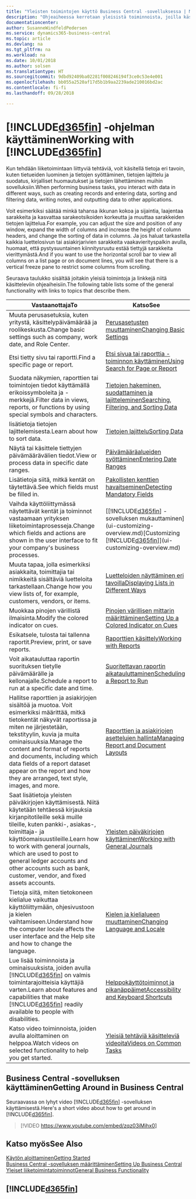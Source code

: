 ```yaml
---
title: "Yleisten toimintojen käyttö Business Central -sovelluksessa | Microsoft Docs"
description: "Ohjeaiheessa kerrotaan yleisistä toiminnoista, joilla käsittelet tietoja Business Central -sovelluksessa. Kyse voi olla esimerkiksi arvojen antamisesta, tietojen lajittelusta ja näkymien vaihtamisesta."
documentationcenter: 
author: SusanneWindfeldPedersen
ms.service: dynamics365-business-central
ms.topic: article
ms.devlang: na
ms.tgt_pltfrm: na
ms.workload: na
ms.date: 10/01/2018
ms.author: solsen
ms.translationtype: HT
ms.sourcegitcommit: 9dbd92409ba02281f008246194f3ce0c53e4e001
ms.openlocfilehash: bb055a2520af17d5b1b9aa2239ade210016bd2ac
ms.contentlocale: fi-fi
ms.lasthandoff: 09/28/2018

---
```

# <a name="working-with-included365finincludesd365finmdmd"></a><span data-ttu-id="55b21-103">[!INCLUDE[d365fin](includes/d365fin_md.md)] -ohjelman käyttäminen</span><span class="sxs-lookup"><span data-stu-id="55b21-103">Working with [!INCLUDE[d365fin](includes/d365fin_md.md)]</span></span>
<span data-ttu-id="55b21-104">Kun tehdään liiketoimintaan liittyviä tehtäviä, voit käsitellä tietoja eri tavoin, kuten tietueiden luominen ja tietojen syöttäminen, tietojen lajittelu ja suodatus, kirjalliset huomautukset ja tietojen lähettäminen muihin sovelluksiin.</span><span class="sxs-lookup"><span data-stu-id="55b21-104">When performing business tasks, you interact with data in different ways, such as creating records and entering data, sorting and filtering data, writing notes, and outputting data to other applications.</span></span>

<span data-ttu-id="55b21-105">Voit esimerkiksi säätää minkä tahansa ikkunan kokoa ja sijaintia, laajentaa sarakkeita ja kasvattaa sarakeotsikoiden korkeutta ja muuttaa sarakkeiden tietojen lajittelua.</span><span class="sxs-lookup"><span data-stu-id="55b21-105">For example, you can adjust the size and position of any window, expand the width of columns and increase the height of column headers, and change the sorting of data in columns.</span></span> <span data-ttu-id="55b21-106">Ja jos haluat tarkastella kaikkia luettelosivun tai asiakirjarivien sarakkeita vaakavierityspalkin avulla, huomaat, että pystysuuntainen kiinnitysruutu estää tiettyjä sarakkeita vierittymästä.</span><span class="sxs-lookup"><span data-stu-id="55b21-106">And if you want to use the horizontal scroll bar to view all columns on a list page or on document lines, you will see that there is a vertical freeze pane to restrict some columns from scrolling.</span></span>

<span data-ttu-id="55b21-107">Seuraava taulukko sisältää joitakin yleisiä toimintoja ja linkkejä niitä käsitteleviin ohjeaiheisiin.</span><span class="sxs-lookup"><span data-stu-id="55b21-107">The following table lists some of the general functionality with links to topics that describe them.</span></span>

| <span data-ttu-id="55b21-108">Vastaanottaja</span><span class="sxs-lookup"><span data-stu-id="55b21-108">To</span></span> | <span data-ttu-id="55b21-109">Katso</span><span class="sxs-lookup"><span data-stu-id="55b21-109">See</span></span> |
| --- | --- |
| <span data-ttu-id="55b21-110">Muuta perusasetuksia, kuten yritystä, käsittelypäivämäärää ja roolikeskusta.</span><span class="sxs-lookup"><span data-stu-id="55b21-110">Change basic settings such as company, work date, and Role Center.</span></span> |[<span data-ttu-id="55b21-111">Perusasetusten muuttaminen</span><span class="sxs-lookup"><span data-stu-id="55b21-111">Changing Basic Settings</span></span>](ui-change-basic-settings.md) |
| <span data-ttu-id="55b21-112">Etsi tietty sivu tai raportti.</span><span class="sxs-lookup"><span data-stu-id="55b21-112">Find a specific page or report.</span></span> |[<span data-ttu-id="55b21-113">Etsi sivua tai raporttia -toiminnon käyttäminen</span><span class="sxs-lookup"><span data-stu-id="55b21-113">Using Search for Page or Report</span></span>](ui-search.md) |
| <span data-ttu-id="55b21-114">Suodata näkymien, raporttien tai toimintojen tiedot käyttämällä erikoissymboleita ja -merkkejä.</span><span class="sxs-lookup"><span data-stu-id="55b21-114">Filter data in views, reports, or functions by using special symbols and characters.</span></span> |[<span data-ttu-id="55b21-115">Tietojen hakeminen, suodattaminen ja lajitteleminen</span><span class="sxs-lookup"><span data-stu-id="55b21-115">Searching, Filtering, and Sorting Data</span></span>](ui-enter-criteria-filters.md) |
| <span data-ttu-id="55b21-116">lisätietoja tietojen lajittelemisesta.</span><span class="sxs-lookup"><span data-stu-id="55b21-116">Learn about how to sort data.</span></span> |[<span data-ttu-id="55b21-117">Tietojen lajittelu</span><span class="sxs-lookup"><span data-stu-id="55b21-117">Sorting Data</span></span>](ui-sorting.md) |
| <span data-ttu-id="55b21-118">Näytä tai käsittele tiettyjen päivämäärävälien tiedot.</span><span class="sxs-lookup"><span data-stu-id="55b21-118">View or process data in specific date ranges.</span></span> |[<span data-ttu-id="55b21-119">Päivämääräalueiden syöttäminen</span><span class="sxs-lookup"><span data-stu-id="55b21-119">Entering Date Ranges</span></span>](ui-enter-date-ranges.md) |
| <span data-ttu-id="55b21-120">Lisätietoja siitä, mitkä kentät on täytettävä.</span><span class="sxs-lookup"><span data-stu-id="55b21-120">See which fields must be filled in.</span></span> |[<span data-ttu-id="55b21-121">Pakollisten kenttien havaitseminen</span><span class="sxs-lookup"><span data-stu-id="55b21-121">Detecting Mandatory Fields</span></span>](ui-mandatory-fields.md) |
| <span data-ttu-id="55b21-122">Vaihda käyttöliittymässä näytettävät kentät ja toiminnot vastaamaan yrityksen liiketoimintaprosesseja.</span><span class="sxs-lookup"><span data-stu-id="55b21-122">Change which fields and actions are shown in the user interface to fit your company's business processes.</span></span> |<span data-ttu-id="55b21-123">[[!INCLUDE[d365fin](includes/d365fin_md.md)] -sovelluksen mukauttaminen](ui-customizing-overview.md)</span><span class="sxs-lookup"><span data-stu-id="55b21-123">[Customizing [!INCLUDE[d365fin](includes/d365fin_md.md)]](ui-customizing-overview.md)</span></span> |
| <span data-ttu-id="55b21-124">Muuta tapaa, jolla esimerkiksi asiakkaita, toimittajia tai nimikkeitä sisältäviä luetteloita tarkastellaan.</span><span class="sxs-lookup"><span data-stu-id="55b21-124">Change how you view lists of, for example, customers, vendors, or items.</span></span> |[<span data-ttu-id="55b21-125">Luetteloiden näyttäminen eri tavoilla</span><span class="sxs-lookup"><span data-stu-id="55b21-125">Displaying Lists in Different Ways</span></span>](across-display-lists-different-views.md) |
| <span data-ttu-id="55b21-126">Muokkaa pinojen värillistä ilmaisinta.</span><span class="sxs-lookup"><span data-stu-id="55b21-126">Modify the colored indicator on cues.</span></span> |[<span data-ttu-id="55b21-127">Pinojen värillisen mittarin määrittäminen</span><span class="sxs-lookup"><span data-stu-id="55b21-127">Setting Up a Colored Indicator on Cues</span></span>](ui-how-setup-colored-indicator-cues.md) |
|<span data-ttu-id="55b21-128">Esikatsele, tulosta tai tallenna raportit.</span><span class="sxs-lookup"><span data-stu-id="55b21-128">Preview, print, or save reports.</span></span>|[<span data-ttu-id="55b21-129">Raporttien käsittely</span><span class="sxs-lookup"><span data-stu-id="55b21-129">Working with Reports</span></span>](ui-work-report.md)|
| <span data-ttu-id="55b21-130">Voit aikatauluttaa raportin suorituksen tietylle päivämäärälle ja kellonajalle.</span><span class="sxs-lookup"><span data-stu-id="55b21-130">Schedule a report to run at a specific date and time.</span></span> |[<span data-ttu-id="55b21-131">Suoritettavan raportin aikatauluttaminen</span><span class="sxs-lookup"><span data-stu-id="55b21-131">Scheduling a Report to Run</span></span>](ui-work-report.md#ScheduleReport) |
| <span data-ttu-id="55b21-132">Hallitse raporttien ja asiakirjojen sisältöä ja muotoa. Voit esimerkiksi määrittää, mitkä tietokentät näkyvät raportissa ja miten ne järjestetään, tekstityylin, kuvia ja muita ominaisuuksia.</span><span class="sxs-lookup"><span data-stu-id="55b21-132">Manage the content and format of reports and documents, including which data fields of a report dataset appear on the report and how they are arranged, text style, images, and more.</span></span>|[<span data-ttu-id="55b21-133">Raporttien ja asiakirjojen asettelujen hallinta</span><span class="sxs-lookup"><span data-stu-id="55b21-133">Managing Report and Document Layouts</span></span>](ui-manage-report-layouts.md) |
| <span data-ttu-id="55b21-134">Saat lisätietoja yleisten päiväkirjojen käyttämisestä. Niitä käytetään tehtäessä kirjauksia kirjanpitotileille sekä muille tileille, kuten pankki-, asiakas-, toimittaja- ja käyttöomaisuustileille.</span><span class="sxs-lookup"><span data-stu-id="55b21-134">Learn how to work with general journals, which are used to post to general ledger accounts and other accounts such as bank, customer, vendor, and fixed assets accounts.</span></span> |[<span data-ttu-id="55b21-135">Yleisten päiväkirjojen käyttäminen</span><span class="sxs-lookup"><span data-stu-id="55b21-135">Working with General Journals</span></span>](ui-work-general-journals.md) |
|<span data-ttu-id="55b21-136">Tietoja siitä, miten tietokoneen kielialue vaikuttaa käyttöliittymään, ohjesivustoon ja kielen vaihtamiseen.</span><span class="sxs-lookup"><span data-stu-id="55b21-136">Understand how the computer locale affects the user interface and the Help site and how to change the language.</span></span>|[<span data-ttu-id="55b21-137">Kielen ja kielialueen muuttaminen</span><span class="sxs-lookup"><span data-stu-id="55b21-137">Changing Language and Locale</span></span>](about-locale-language.md)|
|<span data-ttu-id="55b21-138">Lue lisää toiminnoista ja ominaisuuksista, joiden avulla [!INCLUDE[d365fin](includes/d365fin_md.md)] on valmis toimintarajoitteisia käyttäjiä varten.</span><span class="sxs-lookup"><span data-stu-id="55b21-138">Learn about features and capabilities that make [!INCLUDE[d365fin](includes/d365fin_md.md)] readily available to people with disabilities.</span></span>|[<span data-ttu-id="55b21-139">Helppokäyttötoiminnot ja pikanäppäimet</span><span class="sxs-lookup"><span data-stu-id="55b21-139">Accessibility and Keyboard Shortcuts</span></span>](ui-accessibility.md)|
|<span data-ttu-id="55b21-140">Katso video toiminnoista, joiden avulla aloittaminen on helppoa.</span><span class="sxs-lookup"><span data-stu-id="55b21-140">Watch videos on selected functionality to help you get started.</span></span>|[<span data-ttu-id="55b21-141">Yleisiä tehtäviä käsitteleviä videoita</span><span class="sxs-lookup"><span data-stu-id="55b21-141">Videos on Common Tasks</span></span>](across-videos.md)|  

## <a name="getting-around-in-business-central"></a><span data-ttu-id="55b21-142">Business Central -sovelluksen käyttäminen</span><span class="sxs-lookup"><span data-stu-id="55b21-142">Getting Around in Business Central</span></span>
<span data-ttu-id="55b21-143">Seuraavassa on lyhyt video [!INCLUDE[d365fin](includes/d365fin_md.md)] -sovelluksen käyttämisestä.</span><span class="sxs-lookup"><span data-stu-id="55b21-143">Here's a short video about how to get around in [!INCLUDE[d365fin](includes/d365fin_md.md)].</span></span>

> [!VIDEO https://www.youtube.com/embed/zqz03iMihx0]

## <a name="see-also"></a><span data-ttu-id="55b21-144">Katso myös</span><span class="sxs-lookup"><span data-stu-id="55b21-144">See Also</span></span>
[<span data-ttu-id="55b21-145">Käytön aloittaminen</span><span class="sxs-lookup"><span data-stu-id="55b21-145">Getting Started</span></span>](product-get-started.md)  
[<span data-ttu-id="55b21-146">Business Central -sovelluksen määrittäminen</span><span class="sxs-lookup"><span data-stu-id="55b21-146">Setting Up Business Central</span></span>](setup.md)  
[<span data-ttu-id="55b21-147">Yleiset liiketoimintatoiminnot</span><span class="sxs-lookup"><span data-stu-id="55b21-147">General Business Functionality</span></span>](ui-across-business-areas.md)  

## [!INCLUDE[d365fin](includes/free_trial_md.md)]  

